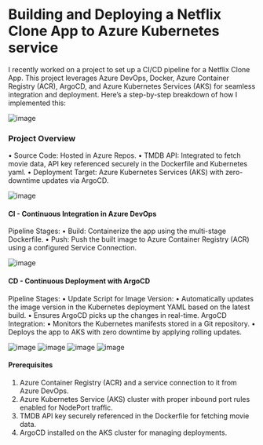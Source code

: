 # Building and Deploying a Netflix Clone App to Azure Kubernetes service 

I recently worked on a project to set up a CI/CD pipeline for a Netflix Clone App. This project leverages Azure DevOps, Docker, Azure Container Registry (ACR), ArgoCD, and Azure Kubernetes Services (AKS) for seamless integration and deployment. Here’s a step-by-step breakdown of how I implemented this:

![image](https://github.com/user-attachments/assets/e68f0c88-82b3-4b8a-8876-7d71b91524c9)


### Project Overview
• Source Code: Hosted in Azure Repos.
• TMDB API: Integrated to fetch movie data, API key referenced securely in the Dockerfile and Kubernetes yaml.
• Deployment Target: Azure Kubernetes Services (AKS) with zero-downtime updates via ArgoCD.

![image](https://github.com/user-attachments/assets/1562a7a9-5fe9-47d5-a756-21c18be43d35)


#### CI - Continuous Integration in Azure DevOps
Pipeline Stages:
• Build: Containerize the app using the multi-stage Dockerfile.
• Push: Push the built image to Azure Container Registry (ACR) using a configured Service Connection.

![image](https://github.com/user-attachments/assets/ec4344b1-49ac-444b-aedf-83162410ab2c)


#### CD - Continuous Deployment with ArgoCD
Pipeline Stages:
• Update Script for Image Version:
• Automatically updates the image version in the Kubernetes deployment YAML based on the latest build.
• Ensures ArgoCD picks up the changes in real-time.
ArgoCD Integration:
• Monitors the Kubernetes manifests stored in a Git repository.
• Deploys the app to AKS with zero downtime by applying rolling updates.

![image](https://github.com/user-attachments/assets/bed4bd32-ebe3-407f-be8a-9028fab860ad)
![image](https://github.com/user-attachments/assets/cd93d2d6-d238-4b11-a087-e0c4e564c01d)
![image](https://github.com/user-attachments/assets/33abaab6-d6c6-47d5-9c37-4808531ae834)
![image](https://github.com/user-attachments/assets/138847d8-a7c3-4b80-a868-7b1524dd054f)


#### Prerequisites
1. Azure Container Registry (ACR) and a service connection to it from Azure DevOps.
2. Azure Kubernetes Service (AKS) cluster with proper inbound port rules enabled for NodePort traffic.
3. TMDB API key securely referenced in the Dockerfile for fetching movie data.
4. ArgoCD installed on the AKS cluster for managing deployments.
